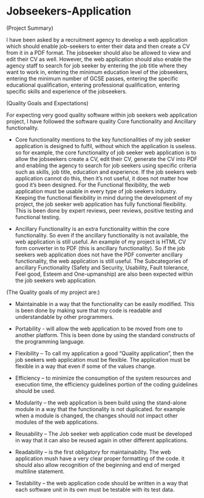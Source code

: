 # Jobseekers-Application

(Project Summary)

I have been asked by a recruitment agency to develop a web application which should enable job-seekers to enter their data and then create a CV from it in a PDF format. The jobseeker should also be allowed to view and edit their CV as well. However, the web application should also enable the agency staff to search for job seeker by entering the job title where they want to work in, entering the minimum education level of the jobseekers, entering the minimum number of GCSE passes, entering the specific educational qualification, entering professional qualification, entering specific skills and experience of the jobseekers.


(Quality Goals and Expectations)

For expecting very good quality software within job seekers web application project, I have followed the software quality Core functionality and Ancillary functionality.

* Core functionality mentions to the key functionalities of my job seeker application is designed to fulfil, without which the application is useless. so for example, the core functionality of job seeker web application is to allow the jobseekers create a CV, edit their CV, generate the CV into PDF and enabling the agency to search for job seekers using specific criteria such as skills, job title, education and experience. If the job seekers web application cannot do this, then it’s not useful, it does not matter how good it’s been designed. For the Functional flexibility, the web application must be usable in every type of job seekers industry. Keeping the functional flexibility in mind during the development of my project, the job seeker web application has fully functional flexibility. This is been done by expert reviews, peer reviews, positive testing and functional testing.

* Ancillary Functionality is an extra functionality within the core functionality. So even if the ancillary functionality is not available, the web application is still useful. An example of my project is HTML CV form converter in to PDF (this is ancillary functionality). So if the job seekers web application does not have the PDF converter ancillary functionality, the web application is still useful. The Subcategories of ancillary Functionality (Safety and Security, Usability, Fault tolerance, Feel good, Esteem and One-upmanship) are also been expected within the job seekers web application.

(The Quality goals of my project are:)

* Maintainable in a way that the functionality can be easily modified. This is been done by making sure that my code is readable and understandable by other programmers.

* Portability - will allow the web application to be moved from one to another platform. This is been done by using the standard constructs of the programming language.

* Flexibility – To call my application a good “Quality application”, then the job seekers web application must be flexible. The application must be flexible in a way that even if some of the values change.

* Efficiency – to minimize the consumption of the system resources and execution time, the efficiency guidelines portion of the coding guidelines should be used.

* Modularity – the web application is been build using the stand-alone module in a way that the functionality is not duplicated. for example when a module is changed, the changes should not impact other modules of the web applications.

* Reusability – The Job seeker web application code must be developed in way that it can also be reused again in other different applications.

* Readability – is the first obligatory for maintainability. The web application mush have a very clear proper formatting of the code. it should also allow recognition of the beginning and end of merged multiline statement.

* Testability – the web application code should be written in a way that each software unit in its own must be testable with its test data.
